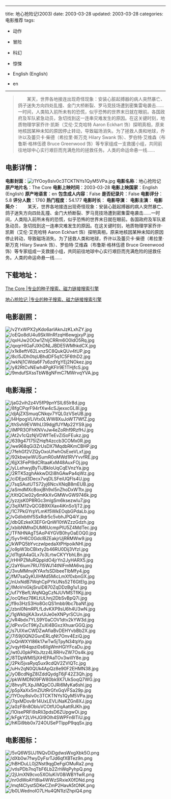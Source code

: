 
---
title: 地心抢险记(2003)
date: 2003-03-28
updated: 2003-03-28
categories: 电影推荐
tags:
- 动作
- 冒险
- 科幻
- 惊悚

- English (English)
- en
---


> 　　某天，世界各地接连出现奇怪现象：安装心脏起搏器的病人突然暴亡、鸽子迷失方向四处乱撞、金门大桥断裂、罗马竞技场遭到密集雷电袭击……一时间，人类陷入前所未有的恐慌，似乎恐怖的世界末日就在眼前。各国政府及军队紧急动员，急切找到这一连串灾难发生的原因。在这关键时刻，地质物理学家乔许·凯斯（艾伦·艾克哈特 Aaron Eckhart 饰）探明真相，原来地核因某种未知的原因停止转动，导致磁场消失。为了拯救人类和地球，乔许以及蕾贝卡·柴德（希拉里·斯万克 Hilary Swank 饰）、罗伯特·艾维森（布鲁斯·格林伍德 Bruce Greenwood 饰）等专家组成一支救援小组，共同前往地球中心实行艰巨而充满危险的拯救任务。人类的命运命悬一线……

## **电影详情**：

**电影封面**：<img src="https://image.tmdb.org/t/p/w200/1YOoy8slv0c3TCKTNYs1QyM5VPa.jpg" alt="/1YOoy8slv0c3TCKTNYs1QyM5VPa.jpg" title="/1YOoy8slv0c3TCKTNYs1QyM5VPa.jpg">
**电影名称**：地心抢险记
**原产地片名**：The Core
**电影上映时间**：2003-03-28
**电影上映国家**：English (English)
**原产地语言**：en
**包含成人内容**：False
**是否纪录片**：False
**电影评分**：5.8
**评分人数**：1760
**热门程度**：54.177
**电影时长**：
**电影导演**：
**电影主演**：
**电影简介**：　　某天，世界各地接连出现奇怪现象：安装心脏起搏器的病人突然暴亡、鸽子迷失方向四处乱撞、金门大桥断裂、罗马竞技场遭到密集雷电袭击……一时间，人类陷入前所未有的恐慌，似乎恐怖的世界末日就在眼前。各国政府及军队紧急动员，急切找到这一连串灾难发生的原因。在这关键时刻，地质物理学家乔许·凯斯（艾伦·艾克哈特 Aaron Eckhart 饰）探明真相，原来地核因某种未知的原因停止转动，导致磁场消失。为了拯救人类和地球，乔许以及蕾贝卡·柴德（希拉里·斯万克 Hilary Swank 饰）、罗伯特·艾维森（布鲁斯·格林伍德 Bruce Greenwood 饰）等专家组成一支救援小组，共同前往地球中心实行艰巨而充满危险的拯救任务。人类的命运命悬一线……

## **下载地址**：
[The Core |专业的种子搜索、磁力链接搜索引擎](https://movie.amd794.com:2083/?search=The%20Core&ordering=&mode=match_phrase&page_size=10&page=1)

[地心抢险记 |专业的种子搜索、磁力链接搜索引擎](https://movie.amd794.com:2083/?search=%E5%9C%B0%E5%BF%83%E6%8A%A2%E9%99%A9%E8%AE%B0&ordering=&mode=match_phrase&page_size=10&page=1)
 

## **电影剧照**：
<img src="https://image.tmdb.org/t/p/original/v2YxWPX2yKdo6arIAknJzKLxhZY.jpg" alt="/v2YxWPX2yKdo6arIAknJzKLxhZY.jpg" title="/v2YxWPX2yKdo6arIAknJzKLxhZY.jpg"><img src="https://image.tmdb.org/t/p/original/oEQo8dU4u9SkWnRfzqH6ewgjxyP.jpg" alt="/oEQo8dU4u9SkWnRfzqH6ewgjxyP.jpg" title="/oEQo8dU4u9SkWnRfzqH6ewgjxyP.jpg"><img src="https://image.tmdb.org/t/p/original/qxHJw2OOw1ZhIjCRRm6O0ldO5Rq.jpg" alt="/qxHJw2OOw1ZhIjCRRm6O0ldO5Rq.jpg" title="/qxHJw2OOw1ZhIjCRRm6O0ldO5Rq.jpg"><img src="https://image.tmdb.org/t/p/original/qxqrHIGaFJXhDNLJBDE5WMhkdCX.jpg" alt="/qxqrHIGaFJXhDNLJBDE5WMhkdCX.jpg" title="/qxqrHIGaFJXhDNLJBDE5WMhkdCX.jpg"><img src="https://image.tmdb.org/t/p/original/x1k8eftV62LxnzSC8QukQUv4tUP.jpg" alt="/x1k8eftV62LxnzSC8QukQUv4tUP.jpg" title="/x1k8eftV62LxnzSC8QukQUv4tUP.jpg"><img src="https://image.tmdb.org/t/p/original/8cI5JDh0tqUBhdDF5q1C5F6thD2.jpg" alt="/8cI5JDh0tqUBhdDF5q1C5F6thD2.jpg" title="/8cI5JDh0tqUBhdDF5q1C5F6thD2.jpg"><img src="https://image.tmdb.org/t/p/original/wkNj1CWda6F7s6zdYgYEj2NOkez.jpg" alt="/wkNj1CWda6F7s6zdYgYEj2NOkez.jpg" title="/wkNj1CWda6F7s6zdYgYEj2NOkez.jpg"><img src="https://image.tmdb.org/t/p/original/y82RtCvNEwh4PgKFlr9E1THjfcS.jpg" alt="/y82RtCvNEwh4PgKFlr9E1THjfcS.jpg" title="/y82RtCvNEwh4PgKFlr9E1THjfcS.jpg"><img src="https://image.tmdb.org/t/p/original/9mdufSXssTbW8gNFmC7MWrvqYVA.jpg" alt="/9mdufSXssTbW8gNFmC7MWrvqYVA.jpg" title="/9mdufSXssTbW8gNFmC7MWrvqYVA.jpg">

## **电影海报**：
<img src="https://image.tmdb.org/t/p/original/jaG2vih2z4V5fP9pnYSIL65lr8d.jpg" alt="/jaG2vih2z4V5fP9pnYSIL65lr8d.jpg" title="/jaG2vih2z4V5fP9pnYSIL65lr8d.jpg"><img src="https://image.tmdb.org/t/p/original/8fgCPqrF94rfXw4cSJjexxcGL8l.jpg" alt="/8fgCPqrF94rfXw4cSJjexxcGL8l.jpg" title="/8fgCPqrF94rfXw4cSJjexxcGL8l.jpg"><img src="https://image.tmdb.org/t/p/original/djAjZXSmuqCNkqv7YQL0zVSeUB.jpg" alt="/djAjZXSmuqCNkqv7YQL0zVSeUB.jpg" title="/djAjZXSmuqCNkqv7YQL0zVSeUB.jpg"><img src="https://image.tmdb.org/t/p/original/l4HpogVLiVtx0LWW8XuJoWT7WfZ.jpg" alt="/l4HpogVLiVtx0LWW8XuJoWT7WfZ.jpg" title="/l4HpogVLiVtx0LWW8XuJoWT7WfZ.jpg"><img src="https://image.tmdb.org/t/p/original/thSvh9EVWhLl39dgjfUYMp22YS9.jpg" alt="/thSvh9EVWhLl39dgjfUYMp22YS9.jpg" title="/thSvh9EVWhLl39dgjfUYMp22YS9.jpg"><img src="https://image.tmdb.org/t/p/original/iMPR3OFhKNVvJw4eZoRhf9RzfHJ.jpg" alt="/iMPR3OFhKNVvJw4eZoRhf9RzfHJ.jpg" title="/iMPR3OFhKNVvJw4eZoRhf9RzfHJ.jpg"><img src="https://image.tmdb.org/t/p/original/At2v1cQzNjVDWfTeEvZiSoFEukz.jpg" alt="/At2v1cQzNjVDWfTeEvZiSoFEukz.jpg" title="/At2v1cQzNjVDWfTeEvZiSoFEukz.jpg"><img src="https://image.tmdb.org/t/p/original/639g47175IZHqft4zccb3COMx0R.jpg" alt="/639g47175IZHqft4zccb3COMx0R.jpg" title="/639g47175IZHqft4zccb3COMx0R.jpg"><img src="https://image.tmdb.org/t/p/original/we968qGi3ZrUsDX7MqdbRKmCBHP.jpg" alt="/we968qGi3ZrUsDX7MqdbRKmCBHP.jpg" title="/we968qGi3ZrUsDX7MqdbRKmCBHP.jpg"><img src="https://image.tmdb.org/t/p/original/7fehGf2VZQyOxoUfwhOsExeVLxf.jpg" alt="/7fehGf2VZQyOxoUfwhOsExeVLxf.jpg" title="/7fehGf2VZQyOxoUfwhOsExeVLxf.jpg"><img src="https://image.tmdb.org/t/p/original/92kbwjwWUSumR0oMWd1RVYvvfRE.jpg" alt="/92kbwjwWUSumR0oMWd1RVYvvfRE.jpg" title="/92kbwjwWUSumR0oMWd1RVYvvfRE.jpg"><img src="https://image.tmdb.org/t/p/original/6jjX3FePl9dCRtaaKxM48AuxFOj.jpg" alt="/6jjX3FePl9dCRtaaKxM48AuxFOj.jpg" title="/6jjX3FePl9dCRtaaKxM48AuxFOj.jpg"><img src="https://image.tmdb.org/t/p/original/yLLehwyjByTiJBkIoUqCqEVnzYa.jpg" alt="/yLLehwyjByTiJBkIoUqCqEVnzYa.jpg" title="/yLLehwyjByTiJBkIoUqCqEVnzYa.jpg"><img src="https://image.tmdb.org/t/p/original/2RTK5zghAkkwDI2i8hGAwPa4qWz.jpg" alt="/2RTK5zghAkkwDI2i8hGAwPa4qWz.jpg" title="/2RTK5zghAkkwDI2i8hGAwPa4qWz.jpg"><img src="https://image.tmdb.org/t/p/original/ciDEpd3Decx7vqDLSFeiUQFIs4U.jpg" alt="/ciDEpd3Decx7vqDLSFeiUQFIs4U.jpg" title="/ciDEpd3Decx7vqDLSFeiUQFIs4U.jpg"><img src="https://image.tmdb.org/t/p/original/7sqSAutUTS72yj6NcvXNqB8mEUB.jpg" alt="/7sqSAutUTS72yj6NcvXNqB8mEUB.jpg" title="/7sqSAutUTS72yj6NcvXNqB8mEUB.jpg"><img src="https://image.tmdb.org/t/p/original/aSmdMXcBoxjBh9xI5nZhoDxWTtx.jpg" alt="/aSmdMXcBoxjBh9xI5nZhoDxWTtx.jpg" title="/aSmdMXcBoxjBh9xI5nZhoDxWTtx.jpg"><img src="https://image.tmdb.org/t/p/original/tXtQCle02y6mKkXvGMWvGW9746k.jpg" alt="/tXtQCle02y6mKkXvGMWvGW9746k.jpg" title="/tXtQCle02y6mKkXvGMWvGW9746k.jpg"><img src="https://image.tmdb.org/t/p/original/yzzjsK0P8RGc3mlgSm6ksezwIu7.jpg" alt="/yzzjsK0P8RGc3mlgSm6ksezwIu7.jpg" title="/yzzjsK0P8RGc3mlgSm6ksezwIu7.jpg"><img src="https://image.tmdb.org/t/p/original/3qXM12vQCGB9XIXax4iKnSo1jT2.jpg" alt="/3qXM12vQCGB9XIXax4iKnSo1jT2.jpg" title="/3qXM12vQCGB9XIXax4iKnSo1jT2.jpg"><img src="https://image.tmdb.org/t/p/original/1C7PkGYrpYLmKf5WkEOqbGPdaLb.jpg" alt="/1C7PkGYrpYLmKf5WkEOqbGPdaLb.jpg" title="/1C7PkGYrpYLmKf5WkEOqbGPdaLb.jpg"><img src="https://image.tmdb.org/t/p/original/vGdIxbthf5SxRdr5c5vbhJPQ4iY.jpg" alt="/vGdIxbthf5SxRdr5c5vbhJPQ4iY.jpg" title="/vGdIxbthf5SxRdr5c5vbhJPQ4iY.jpg"><img src="https://image.tmdb.org/t/p/original/dbQEzkeX3EFGrQnW10tWZzzGdzh.jpg" alt="/dbQEzkeX3EFGrQnW10tWZzzGdzh.jpg" title="/dbQEzkeX3EFGrQnW10tWZzzGdzh.jpg"><img src="https://image.tmdb.org/t/p/original/xbibNMhxDUM6UcmpPIU5Z4MdTec.jpg" alt="/xbibNMhxDUM6UcmpPIU5Z4MdTec.jpg" title="/xbibNMhxDUM6UcmpPIU5Z4MdTec.jpg"><img src="https://image.tmdb.org/t/p/original/TFNHNAgT5AoP4YGVB0hyOaEOQ0.jpg" alt="/TFNHNAgT5AoP4YGVB0hyOaEOQ0.jpg" title="/TFNHNAgT5AoP4YGVB0hyOaEOQ0.jpg"><img src="https://image.tmdb.org/t/p/original/5yv1H6C0GdclBZEakjrUjRRMWw9.jpg" alt="/5yv1H6C0GdclBZEakjrUjRRMWw9.jpg" title="/5yv1H6C0GdclBZEakjrUjRRMWw9.jpg"><img src="https://image.tmdb.org/t/p/original/kWPQ5bYvczwIpedaXtPHpoikNHl.jpg" alt="/kWPQ5bYvczwIpedaXtPHpoikNHl.jpg" title="/kWPQ5bYvczwIpedaXtPHpoikNHl.jpg"><img src="https://image.tmdb.org/t/p/original/o9pW3bCBIxty2b46RU0Dij3VfzI.jpg" alt="/o9pW3bCBIxty2b46RU0Dij3VfzI.jpg" title="/o9pW3bCBIxty2b46RU0Dij3VfzI.jpg"><img src="https://image.tmdb.org/t/p/original/dTtgtA4aGLx7o3LrtwCKYYbhLBn.jpg" alt="/dTtgtA4aGLx7o3LrtwCKYYbhLBn.jpg" title="/dTtgtA4aGLx7o3LrtwCKYYbhLBn.jpg"><img src="https://image.tmdb.org/t/p/original/rHHPZMuRQppldO4jrYn2JyHARX5.jpg" alt="/rHHPZMuRQppldO4jrYn2JyHARX5.jpg" title="/rHHPZMuRQppldO4jrYn2JyHARX5.jpg"><img src="https://image.tmdb.org/t/p/original/2aY6ium7RU7I5WJ14tNIFmMA6vq.jpg" alt="/2aY6ium7RU7I5WJ14tNIFmMA6vq.jpg" title="/2aY6ium7RU7I5WJ14tNIFmMA6vq.jpg"><img src="https://image.tmdb.org/t/p/original/3vuMMnvjKYAxfsSDibeeTIbMfy4.jpg" alt="/3vuMMnvjKYAxfsSDibeeTIbMfy4.jpg" title="/3vuMMnvjKYAxfsSDibeeTIbMfy4.jpg"><img src="https://image.tmdb.org/t/p/original/fM7saQyKUIHMd5MicLmXf0xbnGX.jpg" alt="/fM7saQyKUIHMd5MicLmXf0xbnGX.jpg" title="/fM7saQyKUIHMd5MicLmXf0xbnGX.jpg"><img src="https://image.tmdb.org/t/p/original/nUxNdB7WqhCpPYkUNs52T6GtEIg.jpg" alt="/nUxNdB7WqhCpPYkUNs52T6GtEIg.jpg" title="/nUxNdB7WqhCpPYkUNs52T6GtEIg.jpg"><img src="https://image.tmdb.org/t/p/original/lMoVniGkjSruID870ZqDDzBg1u1.jpg" alt="/lMoVniGkjSruID870ZqDDzBg1u1.jpg" title="/lMoVniGkjSruID870ZqDDzBg1u1.jpg"><img src="https://image.tmdb.org/t/p/original/uf7YBefLWqNQgCzNJUVMSTflKjj.jpg" alt="/uf7YBefLWqNQgCzNJUVMSTflKjj.jpg" title="/uf7YBefLWqNQgCzNJUVMSTflKjj.jpg"><img src="https://image.tmdb.org/t/p/original/ocQfiez78KLtULhnj2DbSvBpQ7i.jpg" alt="/ocQfiez78KLtULhnj2DbSvBpQ7i.jpg" title="/ocQfiez78KLtULhnj2DbSvBpQ7i.jpg"><img src="https://image.tmdb.org/t/p/original/f9o3HzS3Ho8GcQS1mbb9bc7baNf.jpg" alt="/f9o3HzS3Ho8GcQS1mbb9bc7baNf.jpg" title="/f9o3HzS3Ho8GcQS1mbb9bc7baNf.jpg"><img src="https://image.tmdb.org/t/p/original/zbnl0NmRPLfLdvKXP9sU6h4U3wN.jpg" alt="/zbnl0NmRPLfLdvKXP9sU6h4U3wN.jpg" title="/zbnl0NmRPLfLdvKXP9sU6h4U3wN.jpg"><img src="https://image.tmdb.org/t/p/original/1gWkbjjKA3xvUiJe0eXNPyrSCUn.jpg" alt="/1gWkbjjKA3xvUiJe0eXNPyrSCUn.jpg" title="/1gWkbjjKA3xvUiJe0eXNPyrSCUn.jpg"><img src="https://image.tmdb.org/t/p/original/vR4bdx7YLS9Y0aCOV1dtv2kYW3d.jpg" alt="/vR4bdx7YLS9Y0aCOV1dtv2kYW3d.jpg" title="/vR4bdx7YLS9Y0aCOV1dtv2kYW3d.jpg"><img src="https://image.tmdb.org/t/p/original/dPxvGcT9KyZuXl4BGxzXhuarGGQ.jpg" alt="/dPxvGcT9KyZuXl4BGxzXhuarGGQ.jpg" title="/dPxvGcT9KyZuXl4BGxzXhuarGGQ.jpg"><img src="https://image.tmdb.org/t/p/original/s7UlXwCWDZwAfiaBvDEHYvbBb2X.jpg" alt="/s7UlXwCWDZwAfiaBvDEHYvbBb2X.jpg" title="/s7UlXwCWDZwAfiaBvDEHYvbBb2X.jpg"><img src="https://image.tmdb.org/t/p/original/7i59j0QN2GunERLqNt7Onv4EziQ.jpg" alt="/7i59j0QN2GunERLqNt7Onv4EziQ.jpg" title="/7i59j0QN2GunERLqNt7Onv4EziQ.jpg"><img src="https://image.tmdb.org/t/p/original/oQnWXYl86k17wTw5jTpyN34tpYp.jpg" alt="/oQnWXYl86k17wTw5jTpyN34tpYp.jpg" title="/oQnWXYl86k17wTw5jTpyN34tpYp.jpg"><img src="https://image.tmdb.org/t/p/original/vqyH94qpzi0s6IlgWmHGlYFcaDu.jpg" alt="/vqyH94qpzi0s6IlgWmHGlYFcaDu.jpg" title="/vqyH94qpzi0s6IlgWmHGlYFcaDu.jpg"><img src="https://image.tmdb.org/t/p/original/wt0J0pkPKbJtzz4LRRHvZW7Os4k.jpg" alt="/wt0J0pkPKbJtzz4LRRHvZW7Os4k.jpg" title="/wt0J0pkPKbJtzz4LRRHvZW7Os4k.jpg"><img src="https://image.tmdb.org/t/p/original/8TDpWMI5jXiHEPAaTOv3willY8e.jpg" alt="/8TDpWMI5jXiHEPAaTOv3willY8e.jpg" title="/8TDpWMI5jXiHEPAaTOv3willY8e.jpg"><img src="https://image.tmdb.org/t/p/original/2Pki5jvaRyq5ux9cdQV2ZVIQTc.jpg" alt="/2Pki5jvaRyq5ux9cdQV2ZVIQTc.jpg" title="/2Pki5jvaRyq5ux9cdQV2ZVIQTc.jpg"><img src="https://image.tmdb.org/t/p/original/uHv2qN0QUk4ApQz8e90F2EHMN38.jpg" alt="/uHv2qN0QUk4ApQz8e90F2EHMN38.jpg" title="/uHv2qN0QUk4ApQz8e90F2EHMN38.jpg"><img src="https://image.tmdb.org/t/p/original/yOBcdNgZ8IZddQydgT6jF42Z3Qh.jpg" alt="/yOBcdNgZ8IZddQydgT6jF42Z3Qh.jpg" title="/yOBcdNgZ8IZddQydgT6jF42Z3Qh.jpg"><img src="https://image.tmdb.org/t/p/original/pkWiMDN09FW80bk9X7UkSoqQ7WG.jpg" alt="/pkWiMDN09FW80bk9X7UkSoqQ7WG.jpg" title="/pkWiMDN09FW80bk9X7UkSoqQ7WG.jpg"><img src="https://image.tmdb.org/t/p/original/8hvyPLXpJiMQpCOJRi6MyKa6shl.jpg" alt="/8hvyPLXpJiMQpCOJRi6MyKa6shl.jpg" title="/8hvyPLXpJiMQpCOJRi6MyKa6shl.jpg"><img src="https://image.tmdb.org/t/p/original/p5pXaXx5mZIUtRrGfxGqVFSa29p.jpg" alt="/p5pXaXx5mZIUtRrGfxGqVFSa29p.jpg" title="/p5pXaXx5mZIUtRrGfxGqVFSa29p.jpg"><img src="https://image.tmdb.org/t/p/original/1YOoy8slv0c3TCKTNYs1QyM5VPa.jpg" alt="/1YOoy8slv0c3TCKTNYs1QyM5VPa.jpg" title="/1YOoy8slv0c3TCKTNYs1QyM5VPa.jpg"><img src="https://image.tmdb.org/t/p/original/7qxMDov8r14UxLEVLiNaKZGn8XJ.jpg" alt="/7qxMDov8r14UxLEVLiNaKZGn8XJ.jpg" title="/7qxMDov8r14UxLEVLiNaKZGn8XJ.jpg"><img src="https://image.tmdb.org/t/p/original/a0zF8n8ObluVCOtfUOqAattRJKh.jpg" alt="/a0zF8n8ObluVCOtfUOqAattRJKh.jpg" title="/a0zF8n8ObluVCOtfUOqAattRJKh.jpg"><img src="https://image.tmdb.org/t/p/original/1OisePRFi9sRIi3pdsD6ZUpgwOi.jpg" alt="/1OisePRFi9sRIi3pdsD6ZUpgwOi.jpg" title="/1OisePRFi9sRIi3pdsD6ZUpgwOi.jpg"><img src="https://image.tmdb.org/t/p/original/kFgkY2LVHJGI9Olh4SWPFn6lTiU.jpg" alt="/kFgkY2LVHJGI9Olh4SWPFn6lTiU.jpg" title="/kFgkY2LVHJGI9Olh4SWPFn6lTiU.jpg"><img src="https://image.tmdb.org/t/p/original/hKGi9bb0x724OUSePTIppP9qqSx.jpg" alt="/hKGi9bb0x724OUSePTIppP9qqSx.jpg" title="/hKGi9bb0x724OUSePTIppP9qqSx.jpg">

## **电影图标**：
<img src="https://image.tmdb.org/t/p/original/5vQ6WSUJ1NQvDiDgdwsWxgXbk5O.png" alt="/5vQ6WSUJ1NQvDiDgdwsWxgXbk5O.png" title="/5vQ6WSUJ1NQvDiDgdwsWxgXbk5O.png"><img src="https://image.tmdb.org/t/p/original/dXb0w7fwyDyFsrTJd6qfXBTez9n.png" alt="/dXb0w7fwyDyFsrTJd6qfXBTez9n.png" title="/dXb0w7fwyDyFsrTJd6qfXBTez9n.png"><img src="https://image.tmdb.org/t/p/original/hBHDuLL0j2Nst9qgDeFgiOMuRa2.png" alt="/hBHDuLL0j2Nst9qgDeFgiOMuRa2.png" title="/hBHDuLL0j2Nst9qgDeFgiOMuRa2.png"><img src="https://image.tmdb.org/t/p/original/vtlsPDb7nqTbF6Lb2ZrhWqPyhpQ.png" alt="/vtlsPDb7nqTbF6Lb2ZrhWqPyhpQ.png" title="/vtlsPDb7nqTbF6Lb2ZrhWqPyhpQ.png"><img src="https://image.tmdb.org/t/p/original/2jUmXN9cvo5XOIuKiV08iWBYfwR.png" alt="/2jUmXN9cvo5XOIuKiV08iWBYfwR.png" title="/2jUmXN9cvo5XOIuKiV08iWBYfwR.png"><img src="https://image.tmdb.org/t/p/original/nr0dWoAYt8la4WWzSRxieX0fDNd.png" alt="/nr0dWoAYt8la4WWzSRxieX0fDNd.png" title="/nr0dWoAYt8la4WWzSRxieX0fDNd.png"><img src="https://image.tmdb.org/t/p/original/mqf4Clyst5DKeCZmP2HavA5tONK.png" alt="/mqf4Clyst5DKeCZmP2HavA5tONK.png" title="/mqf4Clyst5DKeCZmP2HavA5tONK.png"><img src="https://image.tmdb.org/t/p/original/b0LWednoIO7LHu4QN1IzlZhpiQ4.png" alt="/b0LWednoIO7LHu4QN1IzlZhpiQ4.png" title="/b0LWednoIO7LHu4QN1IzlZhpiQ4.png">
